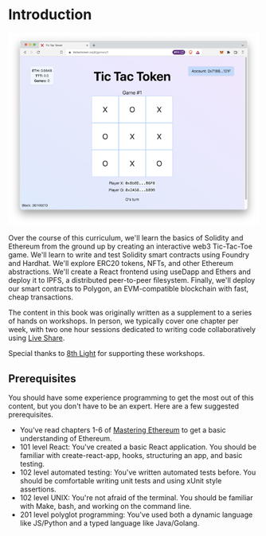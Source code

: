 # Introduction

![Tic Tac Token App](./img/ttt-app.png)

Over the course of this curriculum, we'll learn the basics of Solidity and Ethereum from the ground up by creating an interactive web3 Tic-Tac-Toe game. We'll learn to write and test Solidity smart contracts using Foundry and Hardhat. We'll explore ERC20 tokens, NFTs, and other Ethereum abstractions. We'll create a React frontend using useDapp and Ethers and deploy it to IPFS, a distributed peer-to-peer filesystem. Finally, we'll deploy our smart contracts to Polygon, an EVM-compatible blockchain with fast, cheap transactions.

The content in this book was originally written as a supplement to a series of hands on workshops. In person, we typically cover one chapter per week, with two one hour sessions dedicated to writing code collaboratively using [Live Share](https://code.visualstudio.com/learn/collaboration/live-share).

Special thanks to [8th Light](https://8thlight.com/careers) for supporting these workshops.

## Prerequisites

You should have some experience programming to get the most out of this content, but you don't have to be an expert. Here are a few suggested prerequisites.

- You've read chapters 1-6 of [Mastering Ethereum](https://github.com/ethereumbook/ethereumbook) to get a basic understanding of Ethereum.
- 101 level React: You've created a basic React application. You should be familiar with create-react-app, hooks, structuring an app, and basic testing.
- 102 level automated testing: You've written automated tests before. You should be comfortable writing unit tests and using xUnit style assertions.
- 102 level UNIX: You're not afraid of the terminal. You should be familiar with Make, bash, and working on the command line.
- 201 level polyglot programming: You've used both a dynamic language like JS/Python and a typed language like Java/Golang.
